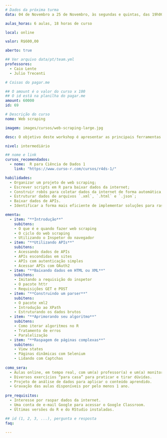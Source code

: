 ```yaml
---
# Dados da próxima turma
data: 04 de Novembro a 25 de Novembro, às segundas e quintas, das 19h00 às 22h00

aulas_horas: 6 aulas, 18 horas de curso

local: online

valor: R$600,00

aberto: true

## Ver arquivo data/pt/team.yml
professores:
  - Caio Lente
  - Julio Trecenti

# Coisas do pagar.me

## O amount é o valor do curso x 100
## O id está na planilha do pagar.me
amount: 60000
id: 69

# Descrição do curso
nome: Web scraping

imagem: images/cursos/web-scraping-large.jpg

desc: O objetivo deste workshop é apresentar as principais ferramentas e estratégias para baixar e organizar dados da internet utilizando o R. Para isso, abordaremos as noções básicas de como um site é construído, como funcionam as requisições web e como descobrir o caminho até um conteúdo específico de uma página. Também abordaremos o uso de APIs e o que fazer quando o fluxo usual de raspagem não funciona.

nivel: intermediário

## nome e link
cursos_recomendados:
  - nome:  R para Ciência de Dados 1
    link: "https://www.curso-r.com/cursos/r4ds-1/"

habilidades:
  - Organizar um projeto de web scraping;
  - Escrever scripts em R para baixar dados da internet;
  - Construir robôs para coletar dados da internet de forma automática;
  - Estruturar dados de arquivos `.xml`, `.html` e `.json`;
  - Baixar dados de APIs.
  - Identificar a forma mais eficiente de implementar soluções para raspar sites complexos.

ementa:
  - item: "**Introdução**"
    subitens:
    - O que é e quando fazer web scraping
    - O ciclo do web scraping
    - Utilizando o Inspetor do navegador
  - item: "**Utilizando APIs**"
    subitens:
    - Acessando dados de APIs
    - APIs escondidas em sites
    - APIs com autenticação simples
    - Acessar APIs com OAuth2
  - item: "**Baixando dados em HTML ou XML**"
    subitens:
    - Imitando a requisição do inspetor
    - O pacote httr
    - Requisições GET e POST
  - item: "**Construindo um parser**"
    subitens:
    - O pacote xml2
    - Introdução ao XPath
    - Estruturando os dados brutos
  - item: "**Aprimorando seu algoritmo**"
    subitens:
    - Como iterar algoritmos no R
    - Tratamento de erros
    - Paralelização
  - item: "**Raspagem de páginas complexas**"
    subitens:
    - View states
    - Páginas dinâmicas com Selenium
    - Lidando com Captchas
  
como_sera: 
  - Aulas online, em tempo real, com um(a) professor(a) e um(a) monitor(a).
  - Diversos exercícios “para casa” para praticar e tirar dúvidas.
  - Projeto de análise de dados para aplicar o conteúdo aprendido.
  - Gravação das aulas disponíveis por pelo menos 1 ano.
  
pre_requisitos: 
  - Interesse por raspar dados da internet.
  - Uma conta de e-mail Google para acessar o Google Classroom.
  - Últimas versões do R e do RStudio instaladas.

## id (1, 2, 3, ...), pergunta e resposta
faq:
  
---
```


